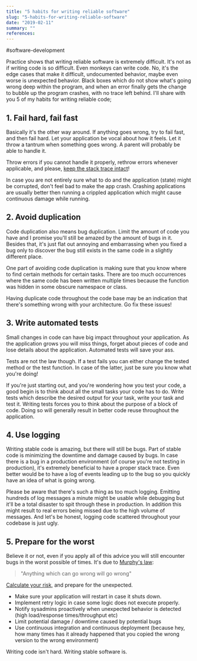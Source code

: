 ```yaml
---
title: "5 habits for writing reliable software"
slug: "5-habits-for-writing-reliable-software"
date: "2019-02-11"
summary: ""
references: 
---
```


#software-development

Practice shows that writing reliable software is extremely difficult. It's not as if writing code is so difficult. Even monkeys can write code. No, it's the edge cases that make it difficult, undocumented behavior, maybe even worse is unexpected behavior. Black boxes which do not show what's going wrong deep within the program, and when an error finally gets the change to bubble up the program crashes, with no trace left behind. I'll share with you 5 of my habits for writing reliable code;

## 1. Fail hard, fail fast

Basically it's the other way around. If anything goes wrong, try to fail fast, and then fail hard. Let your application be vocal about how it feels. Let it throw a tantrum when something goes wrong. A parent will probably be able to handle it.

Throw errors if you cannot handle it properly, rethrow errors whenever applicable, and please, [keep the stack trace intact](https://scottdorman.blog/2007/08/20/difference-between-throw-and-throw-ex-in-net/)!

In case you are not entirely sure what to do and the application (state) might be corrupted, don't feel bad to make the app crash. Crashing applications are usually better then running a crippled application which might cause continuous damage while running.

## 2. Avoid duplication

Code duplication also means bug duplication. Limit the amount of code you have and I promise you'll still be amazed by the amount of bugs in it. Besides that, it's just flat out annoying and embarrassing when you fixed a bug only to discover the bug still exists in the same code in a slightly different place.

One part of avoiding code duplication is making sure that you know where to find certain methods for certain tasks. There are too much occurrences where the same code has been written multiple times because the function was hidden in some obscure namespace or class.

Having duplicate code throughout the code base may be an indication that there's something wrong with your architecture. Go fix these issues!

## 3. Write automated tests

Small changes in code can have big impact throughout your application. As the application grows you will miss things, forget about pieces of code and lose details about the application. Automated tests will save your ass.

Tests are not the law though. If a test fails you can either change the tested method or the test function. In case of the latter, just be sure you know what you're doing!

If you're just starting out, and you're wondering how you test your code, a good begin is to think about all the small tasks your code has to do. Write tests which describe the desired output for your task, write your task and test it. Writing tests forces you to think about the purpose of a block of code. Doing so will generally result in better code reuse throughout the application.

## 4. Use logging

Writing stable code is amazing, but there will still be bugs. Part of stable code is minimizing the downtime and damage caused by bugs. In case there is a bug in a production environment (of course you're not testing in production), it's extremely beneficial to have a proper stack trace. Even better would be to have a log of events leading up to the bug so you quickly have an idea of what is going wrong.

Please be aware that there's such a thing as too much logging. Emitting hundreds of log messages a minute might be usable while debugging but it'll be a total disaster to spit through these in production. In addition this might result to real errors being missed due to the high volume of messages. And let's be honest, logging code scattered throughout your codebase is just ugly.

## 5. Prepare for the worst

Believe it or not, even if you apply all of this advice you will still encounter bugs in the worst possible of times. It's due to&nbsp;[Murphy's law](https://en.wikipedia.org/wiki/Murphy's_law):

> "Anything which can go wrong will go wrong"&nbsp;

[Calculate your risk](http://andrew.triumf.ca/cgi-bin/murphy.html), and prepare for the unexpected.

* Make sure your application will restart in case it shuts down.
* Implement retry logic in case some logic does not execute properly.
* Notify sysadmins proactively when unexpected behavior is detected (high load/response times/throughput etc)
* Limit potential damage / downtime caused by potential bugs
* Use continuous integration and continuous deployment (because hey, how many times has it already happened that you copied the wrong version to the wrong environment)

Writing code isn't hard. Writing stable software is.
